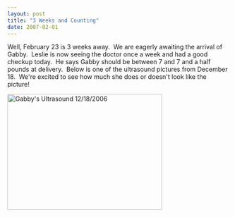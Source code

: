 ```yaml
---
layout: post
title: "3 Weeks and Counting"
date: 2007-02-01
---
```


<p>Well, February 23 is 3 weeks away.  We are eagerly awaiting the arrival of Gabby.  Leslie is now seeing the doctor once a week and had a good checkup today.  He says Gabby should be between 7 and 7 and a half pounds at delivery.  Below is one of the ultrasound pictures from December 18.  We're excited to see how much she does or doesn't look like the picture!</p>
<p><img height="263" alt="Gabby's Ultrasound 12/18/2006" src="http://www.thepaladinos.com/Portals/thepaladinos/4D BABY 12-18-06_19.JPG" width="350"/></p>

